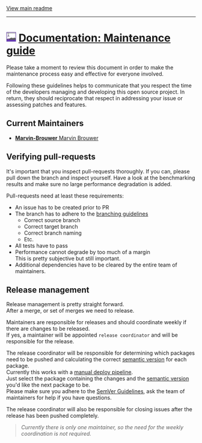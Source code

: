 [//]: # (Header)

<a href="https://github.com/Marvin-Brouwer/FluentSerializer#readme">
	View main readme
</a><hr/>
<h1>
	<img alt="icon" width="26" height="26"
		src="/docs/logo/Logo.default.optimized.svg" />
	<a href="/docs/help/Maintaining.md#readme">
		Documentation: Maintenance guide
	</a>
</h1>

[//]: # (Body)

Please take a moment to review this document in order to make the maintenance process easy and effective for everyone involved.

Following these guidelines helps to communicate that you respect the time of
the developers managing and developing this open source project. In return,
they should reciprocate that respect in addressing your issue or assessing
patches and features.

## Current Maintainers

- [**Marvin-Brouwer** Marvin Brouwer](https://github.com/Marvin-Brouwer)

## Verifying pull-requests

It's important that you inspect pull-requests thoroughly. If you can, please pull down the branch and inspect yourself.
Have a look at the benchmarking results and make sure no large performance degradation is added.

Pull-requests need at least these requirements:

- An issue has to be created prior to PR
- The branch has to adhere to the [branching guidelines](/docs/help/Contributing.md#pull-requests)
  - Correct source branch
  - Correct target branch
  - Correct branch naming
  - Etc.
- All tests have to pass
- Performance cannot degrade by too much of a margin  
  This is pretty subjective but still important.
- Additional dependencies have to be cleared by the entire team of maintainers.

## Release management

Release management is pretty straight forward.  
After a merge, or set of merges we need to release.  
  
Maintainers are responsible for releases and should coordinate weekly if there are changes to be released.  
If yes, a maintainer will be appointed `release coordinator` and will be responsible for the release.  
  
The release coordinator will be responsible for determining which packages need to be pushed and calculating the correct [semantic version](https://semver.org/) for each package.  
Currently this works with a [manual deploy pipeline](https://github.com/Marvin-Brouwer/FluentSerializer/actions/workflows/manual-deployment.yml).  
Just select the package containing the changes and the [semantic version](https://semver.org/) you'd like the next package to be.  
Please make sure you adhere to the [SemVer Guidelines](https://semver.org/), ask the team of maintainers for help if you have questions.
  
The release coordinator will also be responsible for closing issues after the release has been pushed completely.  
> _Currently there is only one maintainer, so the need for the weekly coordination is not required._
